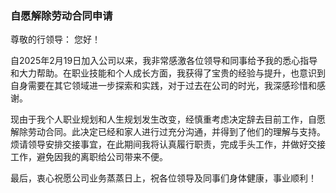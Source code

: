 ### **自愿解除劳动合同申请**

尊敬的行领导： 您好！

自2025年2月19日加入公司以来，我非常感激各位领导和同事给予我的悉心指导和大力帮助。在职业技能和个人成长方面，我获得了宝贵的经验与提升，也意识到自身需要在其它领域进一步探索和实践，对于过去在公司的时光，我深感珍惜和感谢。

现由于我个人职业规划和人生规划发生改变，经慎重考虑决定辞去目前工作，自愿解除劳动合同。此决定已经和家人进行过充分沟通，并得到了他们的理解与支持。烦请领导安排交接事宜，在此期间我将认真履行职责，完成手头工作，并做好交接工作，避免因我的离职给公司带来不便。

最后，衷心祝愿公司业务蒸蒸日上，祝各位领导及同事们身体健康，事业顺利！